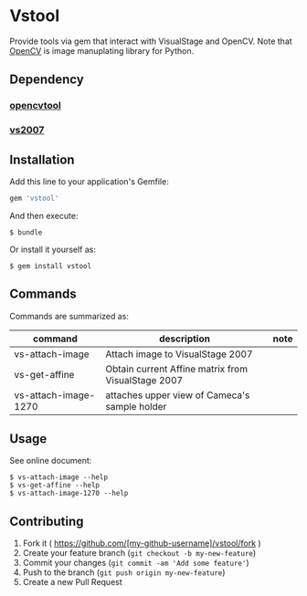 # Vstool

Provide tools via gem that interact with VisualStage and OpenCV.
Note that [OpenCV](http://opencv.org/) is image manuplating library for Python.

## Dependency

### [opencvtool](http://devel.misasa.okayama-u.ac.jp/gitlab/pythonpackage/opencvtool/tree/master "follow instruction")

### [vs2007](http://devel.misasa.okayama-u.ac.jp/gitlab/pythonpackage/vs2007/tree/master "follow instruction")


## Installation

Add this line to your application's Gemfile:

```ruby
gem 'vstool'
```

And then execute:

    $ bundle

Or install it yourself as:

    $ gem install vstool

## Commands

Commands are summarized as:

| command              | description                                        | note |
| -------------------- | -------------------------------------------------- | ---- |
| vs-attach-image      | Attach image to VisualStage 2007                   |      |
| vs-get-affine        | Obtain current Affine matrix from VisualStage 2007 |      |
| vs-attach-image-1270 | attaches upper view of Cameca's sample holder      |      |

## Usage

See online document:

    $ vs-attach-image --help
    $ vs-get-affine --help
    $ vs-attach-image-1270 --help

## Contributing

1. Fork it ( https://github.com/[my-github-username]/vstool/fork )
2. Create your feature branch (`git checkout -b my-new-feature`)
3. Commit your changes (`git commit -am 'Add some feature'`)
4. Push to the branch (`git push origin my-new-feature`)
5. Create a new Pull Request